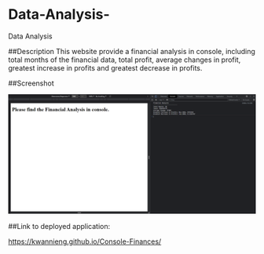 # Data-Analysis-
Data Analysis 


##Description
This website provide a financial analysis in console, including total months of the financial data, total profit, average changes in profit, greatest increase in profits and greatest decrease in profits.   

##Screenshot

<img src="/images/Screenshot.png"/>

##Link to deployed application:

https://kwannieng.github.io/Console-Finances/
